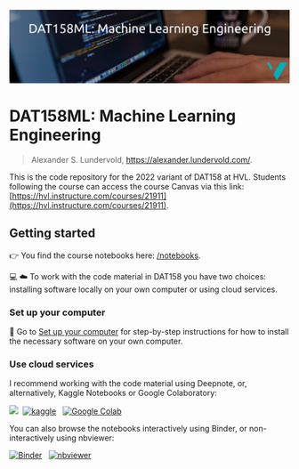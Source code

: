![DAT158 logo](./assets/DAT158ML-logo.png)

# DAT158ML: Machine Learning Engineering

> Alexander S. Lundervold, https://alexander.lundervold.com/.

This is the code repository for the 2022 variant of DAT158 at HVL. Students following the course can access the course Canvas via this link: [https://hvl.instructure.com/courses/21911](https://hvl.instructure.com/courses/21911).

## Getting started

:point_right: You find the course notebooks here: [/notebooks](/notebooks).

:computer: :cloud: To work with the code material in DAT158 you have two choices: installing software locally on your own computer or using cloud services.

### Set up your computer

:eyes: Go to [Set up your computer](./setup.md) for step-by-step instructions for how to install the necessary software on your own computer.

### Use cloud services

I recommend working with the code material using Deepnote, or, alternatively, Kaggle Notebooks or Google Colaboratory:

[<img src="https://deepnote.com/buttons/launch-in-deepnote-small.svg">](https://deepnote.com/launch?url=https%3A%2F%2Fgithub.com%2Falu042%2FDAT158-2022)&nbsp; [![kaggle](https://camo.githubusercontent.com/a08ca511178e691ace596a95d334f73cf4ce06e83a5c4a5169b8bb68cac27bef/68747470733a2f2f6b6167676c652e636f6d2f7374617469632f696d616765732f6f70656e2d696e2d6b6167676c652e737667)](https://www.kaggle.com/alexanderlundervold/code?userId=83264) &nbsp;  [![Google Colab](https://colab.research.google.com/assets/colab-badge.svg)](https://colab.research.google.com/github/alu042/DAT158-2022/blob/main/)

You can also browse the notebooks interactively using Binder, or non-interactively using nbviewer:

[![Binder](https://mybinder.org/badge_logo.svg)](https://mybinder.org/v2/gh/alu042/DAT158-2022/HEAD) &nbsp; [![nbviewer](https://raw.githubusercontent.com/jupyter/design/master/logos/Badges/nbviewer_badge.svg)](https://nbviewer.org/github/alu042/DAT158-2022/tree/main/notebooks)
